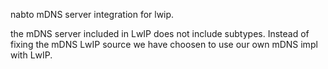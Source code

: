 nabto mDNS server integration for lwip.

the mDNS server included in LwIP does not include subtypes. Instead of fixing
the mDNS LwIP source we have choosen to use our own mDNS impl with LwIP.
